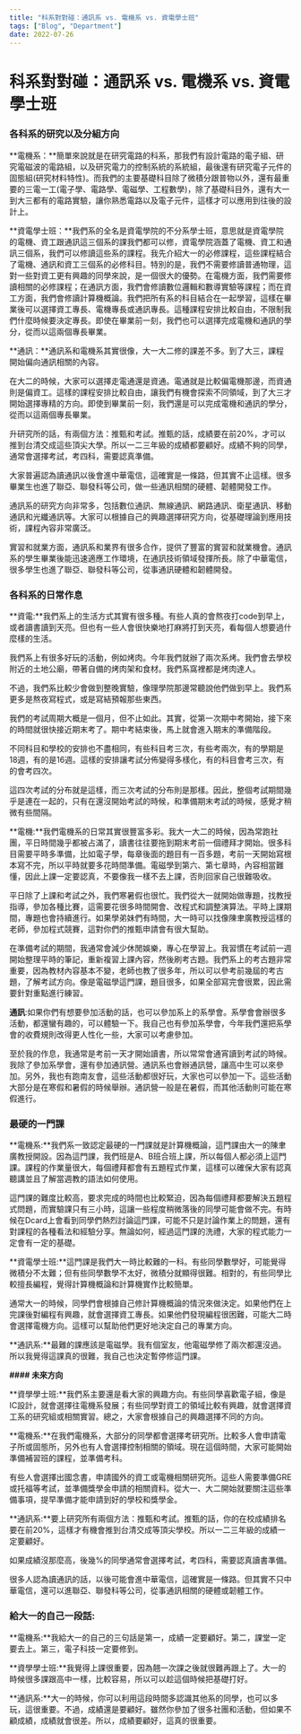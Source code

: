 ```yaml
---
title: "科系對對碰：通訊系 vs. 電機系 vs. 資電學士班"
tags: ["Blog", "Department"]
date: 2022-07-26
---
```

# 科系對對碰：通訊系 vs. 電機系 vs. 資電學士班

### **各科系的研究以及分組方向**

**電機系：**簡單來說就是在研究電路的科系，那我們有設計電路的電子組、研究電磁波的電路組，以及研究電力的控制系統的系統組，最後還有研究電子元件的固態組(研究材料特性)。而我們的主要基礎科目除了微積分跟普物以外，還有最重要的三電一工(電子學、電路學、電磁學、工程數學)，除了基礎科目外，還有大一到大三都有的電路實驗，讓你熟悉電路以及電子元件，這樣才可以應用到往後的設計上。

**資電學士班：**我們系的全名是資電學院的不分系學士班，意思就是資電學院的電機、資工跟通訊這三個系的課我們都可以修，資電學院涵蓋了電機、資工和通訊三個系，我們可以修讀這些系的課程。我先介紹大一的必修課程，這些課程結合了電機、通訊和資工三個系的必修科目。特別的是，我們不需要修讀普通物理，這對一些對資工更有興趣的同學來說，是一個很大的優勢。在電機方面，我們需要修讀相關的必修課程；在通訊方面，我們會修讀數位邏輯和數導實驗等課程；而在資工方面，我們會修讀計算機概論。我們把所有系的科目結合在一起學習，這樣在畢業後可以選擇資工專長、電機專長或通訊專長。這種課程安排比較自由，不限制我們什麼時候要決定專長。即使在畢業前一刻，我們也可以選擇完成電機和通訊的學分，從而以這兩個專長畢業。

**通訊：**通訊系和電機系其實很像，大一大二修的課差不多。到了大三，課程開始偏向通訊相關的內容。

在大二的時候，大家可以選擇走電通還是資通。電通就是比較偏電機那邊，而資通則是偏資工。這樣的課程安排比較自由，讓我們有機會探索不同領域，到了大三才開始選擇專精的方向。即使到畢業前一刻，我們還是可以完成電機和通訊的學分，從而以這兩個專長畢業。

升研究所的話，有兩個方法：推甄和考試。推甄的話，成績要在前20%，才可以推到台清交成這些頂尖大學。所以一二三年級的成績都要顧好。成績不夠的同學，通常會選擇考試，考四科，需要認真準備。

大家普遍認為讀通訊以後會進中華電信，這確實是一條路，但其實不止這樣。很多畢業生也進了聯亞、聯發科等公司，做一些通訊相關的硬體、韌體開發工作。

通訊系的研究方向非常多，包括數位通訊、無線通訊、網路通訊、衛星通訊、移動通訊和光纖通訊等。大家可以根據自己的興趣選擇研究方向，從基礎理論到應用技術，課程內容非常廣泛。

實習和就業方面，通訊系和業界有很多合作，提供了豐富的實習和就業機會。通訊系的學生畢業後能迅速適應工作環境，在通訊技術領域發揮所長。除了中華電信，很多學生也進了聯亞、聯發科等公司，從事通訊硬體和韌體開發。

### **各科系的日常作息**

**資電:**我們系上的生活方式其實有很多種。有些人真的會熬夜打code到早上，或者讀書讀到天亮。但也有一些人會很快樂地打麻將打到天亮，看每個人想要過什麼樣的生活。

我們系上有很多好玩的活動，例如烤肉。今年我們就辦了兩次系烤。我們會去學校附近的土地公廟，帶著自備的烤肉架和食材。我們系窩裡都是烤肉達人。

不過，我們系比較少會做到整晚實驗，像理學院那邊常聽說他們做到早上。我們系更多是熬夜寫程式，或是寫結預報那些東西。

我們的考試周期大概是一個月，但不止如此。其實，從第一次期中考開始，接下來的時間就很快接近期末考了。期中考結束後，馬上就會進入期末的準備階段。

不同科目和學校的安排也不盡相同，有些科目考三次，有些考兩次，有的學期是18週，有的是16週。這樣的安排讓考試分佈變得多樣化，有的科目會考三次，有的會考四次。

這四次考試的分布就是這樣，而三次考試的分布則是那樣。因此，整個考試期間幾乎是連在一起的，只有在還沒開始考試的時候，和準備期末考試的時候，感覺才稍微有些間隔。

**電機:**我們電機系的日常其實很豐富多彩。我大一大二的時候，因為常跑社團，平日時間幾乎都被占滿了，讀書往往要拖到期末考前一個禮拜才開始。很多科目需要平時多準備，比如電子學，每章後面的題目有一百多題，考前一天開始寫根本寫不完，所以平時就要多花時間準備。電磁學到第六、第七章時，內容相當難懂，因此上課一定要認真，不要像我一樣不去上課，否則回家自己很難吸收。

平日除了上課和考試之外，我們寒暑假也很忙。我們從大一就開始做專題，找教授指導，參加各種比賽，這需要花很多時間開會、改程式和調整演算法。平時上課期間，專題也會持續進行。如果學弟妹們有時間，大一時可以找像陳聿廣教授這樣的老師，參加程式競賽，這對你們的推甄申請會有很大幫助。

在準備考試的期間，我通常會減少休閒娛樂，專心在學習上。我習慣在考試前一週開始整理平時的筆記，重新複習上課內容，然後刷考古題。我們系上的考古題非常重要，因為教材內容基本不變，老師也教了很多年，所以可以參考前幾屆的考古題，了解考試方向。像是電磁學這門課，題目很多，如果全部寫完會很累，因此需要針對重點進行練習。

**通訊**:如果你們有想要參加活動的話，也可以參加系上的系學會。系學會會辦很多活動，都還蠻有趣的，可以體驗一下。我自己也有參加系學會，今年我們還把系學會的收費規則改得更人性化一些，大家可以考慮參加。

至於我的作息，我通常是考前一天才開始讀書，所以常常會通宵讀到考試的時候。我除了參加系學會，還有參加通訊營。通訊系也會辦通訊營，讓高中生可以來參加。另外，我也有跑南友會，這些活動都很好玩，大家也可以參加一下。這些活動大部分是在寒假和暑假的時候舉辦。通訊營一般是在暑假，而其他活動則可能在寒假進行。

### **最硬的一門課**

**電機系:**我們系一致認定最硬的一門課就是計算機概論，這門課由大一的陳聿廣教授開設。因為這門課，我們班是A、B班合班上課，所以每個人都必須上這門課。課程的作業量很大，每個禮拜都會有五題程式作業，這樣可以確保大家有認真聽講並且了解當週教的語法如何使用。

這門課的難度比較高，要求完成的時間也比較緊迫，因為每個禮拜都要解決五題程式問題，而實驗課只有三小時，這讓一些程度稍微落後的同學可能會做不完。有時候在Dcard上會看到同學們熱烈討論這門課，可能不只是討論作業上的問題，還有對課程的各種看法和經驗分享。無論如何，經過這門課的洗禮，大家的程式能力一定會有一定的基礎。

**資電學士班:**這門課是我們大一時比較難的一科。有些同學數學好，可能覺得微積分不太難；但有些同學數學不太好，微積分就顯得很難。相對的，有些同學比較擅長編程，覺得計算機概論和計算機實作比較簡單。

通常大一的時候，同學們會根據自己修計算機概論的情況來做決定。如果他們在上完課後對編程有興趣，就會選擇資工專長。如果他們發現編程很困難，可能大二時會選擇電機方向。這樣可以幫助他們更好地決定自己的專業方向。

**通訊系:**最難的課應該是電磁學。我有個室友，他電磁學修了兩次都還沒過。所以我覺得這課真的很難，我自己也決定暫停修這門課。

**#### 未來方向**

**資學學士班:**我們系主要還是看大家的興趣方向。有些同學喜歡電子組，像是IC設計，就會選擇往電機系發展；有些同學對資工的領域比較有興趣，就會選擇資工系的研究組或相關實習。總之，大家會根據自己的興趣選擇不同的方向。

**電機系:**在我們電機系，大部分的同學都會選擇考研究所。比較多人會申請電子所或固態所，另外也有人會選擇控制相關的領域。現在這個時間，大家可能開始準備補習班的課程，並準備考科。

有些人會選擇出國念書，申請國外的資工或電機相關研究所。這些人需要準備GRE或托福等考試，並準備獎學金申請的相關資料。從大一、大二開始就要關注這些準備事項，提早準備才能申請到好的學校和獎學金。

**通訊系:**要上研究所有兩個方法：推甄和考試。推甄的話，你的在校成績排名要在前20%，這樣才有機會推到台清交成等頂尖學校。所以一二三年級的成績一定要顧好。

如果成績沒那麼高，後幾%的同學通常會選擇考試，考四科，需要認真讀書準備。

很多人認為讀通訊的話，以後可能會進中華電信，這確實是一條路。但其實不只中華電信，還可以進聯亞、聯發科等公司，從事通訊相關的硬體或韌體工作。

### **給大一的自己一段話:**

**電機系:**我給大一的自己的三句話是第一，成績一定要顧好。第二，課堂一定要去上。第三，電子科技一定要修到。

**資學學士班:**我覺得上課很重要，因為翹一次課之後就很難再跟上了。大一的時候很多課跟高中一樣，比較容易，所以可以趁這個時候把基礎打好。

**通訊系:**大一的時候，你可以利用這段時間多認識其他系的同學，也可以多玩，這很重要。不過，成績還是要顧好。雖然你參加了很多社團和活動，但如果不顧成績，成績就會很差。所以，成績要顧好，這真的很重要。
